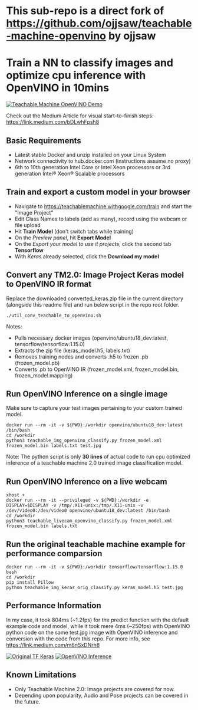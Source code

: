 # This sub-repo is a direct fork of https://github.com/ojjsaw/teachable-machine-openvino by ojjsaw

# Train a NN to classify images and optimize cpu inference with OpenVINO in 10mins

[![Teachable Machine OpenVINO Demo](https://miro.medium.com/max/428/1*hsUO_tURpGFb5ld0H52bbg.gif)](https://youtu.be/-3Hq_8935TA "Teachable Machine OpenVINO Demo")

Check out the Medium Article for visual start-to-finish steps: https://link.medium.com/bDLwhFpsh8

## Basic Requirements
- Latest stable Docker and unzip installed on your Linux System
- Network connectivity to hub.docker.com (instructions assume no proxy)
- 6th to 10th generation Intel Core or Intel Xeon processors or 3rd generation Intel® Xeon® Scalable processors

## Train and export a custom model in your browser

- Navigate to https://teachablemachine.withgoogle.com/train and start the "Image Project"
- Edit Class Names to labels (add as many), record using the webcam or file upload
- Hit **Train Model** (don't switch tabs while training)
- On the *Preview panel*, hit **Export Model**
- On the *Export your model to use it projects*, click the second tab **Tensorflow**
- With *Keras* already selected, click the **Download my model**

## Convert any TM2.0: Image Project Keras model to OpenVINO IR format
Replace the downloaded converted_keras.zip file in the current directory (alongside this readme file) and run below script in the repo root folder.
```
./util_conv_teachable_to_openvino.sh
```
Notes:
- Pulls necessary docker images (openvino/ubuntu18_dev:latest, tensorflow/tensorflow:1.15.0)
- Extracts the zip file (keras_model.h5, labels.txt)
- Removes training nodes and converts .h5 to frozen .pb (frozen_model.pb)
- Converts .pb to OpenVINO IR (frozen_model.xml, frozen_model.bin, frozen_model.mapping)

## Run OpenVINO Inference on a single image
Make sure to capture your test images pertaining to your custom trained model.
```
docker run --rm -it -v ${PWD}:/workdir openvino/ubuntu18_dev:latest /bin/bash
cd /workdir
python3 teachable_img_openvino_classify.py frozen_model.xml frozen_model.bin labels.txt test.jpg
```
Note: The python script is only **30 lines** of actual code to run cpu optimized inference of a teachable machine 2.0 trained image classification model.

## Run OpenVINO Inference on a live webcam
```
xhost +
docker run --rm -it --privileged -v ${PWD}:/workdir -e DISPLAY=$DISPLAY -v /tmp/.X11-unix:/tmp/.X11-unix -v /dev/video0:/dev/video0 openvino/ubuntu18_dev:latest /bin/bash
cd /workdir
python3 teachable_livecam_openvino_classify.py frozen_model.xml frozen_model.bin labels.txt
```

## Run the original teachable machine example for performance comparsion
```
docker run --rm -it -v ${PWD}:/workdir tensorflow/tensorflow:1.15.0 bash
cd /workdir
pip install Pillow
python teachable_img_keras_orig_classify.py keras_model.h5 test.jpg
```

## Performance Information
In my case, it took 804ms (~1.2fps) for the predict function with the default example code and model, while it took mere 4ms (~250fps) with OpenVINO python code on the same test.jpg image with OpenVINO inference and conversion with the code from this repo. For more info, see https://link.medium.com/m6nSxDNrh8

[![Original TF Keras](https://miro.medium.com/max/432/1*xRhJ7GvzKHxi0OxXwWkkZw.gif)](https://miro.medium.com/max/432/1*xRhJ7GvzKHxi0OxXwWkkZw.gif "Original TF Keras")
[![OpenVINO Inference](https://miro.medium.com/max/434/1*w0YBIIR5xzByUQSvhib1gQ.gif)](https://miro.medium.com/max/434/1*w0YBIIR5xzByUQSvhib1gQ.gif "OpenVINO Inference")


## Known Limitations
- Only Teachable Machine 2.0: Image projects are covered for now.
- Depending upon popularity, Audio and Pose projects can be covered in the future.
